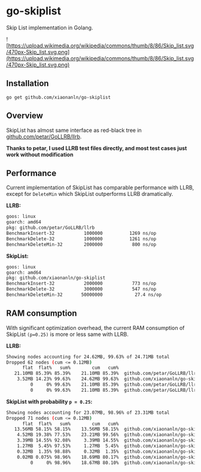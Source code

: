 # go-skiplist
Skip List implementation in Golang.

![https://upload.wikimedia.org/wikipedia/commons/thumb/8/86/Skip_list.svg/470px-Skip_list.svg.png](https://upload.wikimedia.org/wikipedia/commons/thumb/8/86/Skip_list.svg/470px-Skip_list.svg.png)

## Installation
`go get github.com/xiaonanln/go-skiplist`

## Overview
SkipList has almost same interface as red-black tree in [github.com/petar/GoLLRB/llrb](https://github.com/petar/GoLLRB).

**Thanks to petar, I used LLRB test files directly, and most test cases just work without modification**

## Performance
Current implementation of SkipList has comparable performance with LLRB, except for `DeleteMin` 
which SkipList outperforms LLRB dramatically.

**LLRB:**
```bash
goos: linux
goarch: amd64
pkg: github.com/petar/GoLLRB/llrb
BenchmarkInsert-32       	 1000000	      1269 ns/op
BenchmarkDelete-32       	 1000000	      1261 ns/op
BenchmarkDeleteMin-32    	 2000000	       800 ns/op
```

**SkipList:**  
```bash
goos: linux
goarch: amd64
pkg: github.com/xiaonanln/go-skiplist
BenchmarkInsert-32         	 2000000	       773 ns/op
BenchmarkDelete-32         	 3000000	       547 ns/op
BenchmarkDeleteMin-32      	50000000	        27.4 ns/op
```

## RAM consumption

With significant optimization overhead, the current RAM consumption of SkipList `(p=0.25)` is more or less same with LLRB. 

**LLRB:**
```bash
Showing nodes accounting for 24.62MB, 99.63% of 24.71MB total
Dropped 62 nodes (cum <= 0.12MB)
      flat  flat%   sum%        cum   cum%
   21.10MB 85.39% 85.39%    21.10MB 85.39%  github.com/petar/GoLLRB/llrb.newNode (inline)
    3.52MB 14.23% 99.63%    24.62MB 99.63%  github.com/xiaonanln/go-skiplist.TestMemoryLLRB
         0     0% 99.63%    21.10MB 85.39%  github.com/petar/GoLLRB/llrb.(*LLRB).ReplaceOrInsert
         0     0% 99.63%    21.10MB 85.39%  github.com/petar/GoLLRB/llrb.(*LLRB).replaceOrInsert
```

**SkipList with probability `p = 0.25`:**
```bash
Showing nodes accounting for 23.07MB, 98.96% of 23.31MB total
Dropped 71 nodes (cum <= 0.12MB)
      flat  flat%   sum%        cum   cum%
   13.56MB 58.15% 58.15%    13.56MB 58.15%  github.com/xiaonanln/go-skiplist.glob..func1
    4.52MB 19.38% 77.53%    23.21MB 99.56%  github.com/xiaonanln/go-skiplist.TestMemorySkipList
    3.39MB 14.55% 92.08%     3.39MB 14.55%  github.com/xiaonanln/go-skiplist.glob..func2
    1.27MB  5.45% 97.53%     1.27MB  5.45%  github.com/xiaonanln/go-skiplist.glob..func3
    0.32MB  1.35% 98.88%     0.32MB  1.35%  github.com/xiaonanln/go-skiplist.glob..func4
    0.02MB 0.075% 98.96%    18.69MB 80.17%  github.com/xiaonanln/go-skiplist.(*SkipList).ReplaceOrInsert
         0     0% 98.96%    18.67MB 80.10%  github.com/xiaonanln/go-skiplist.allocNode
```